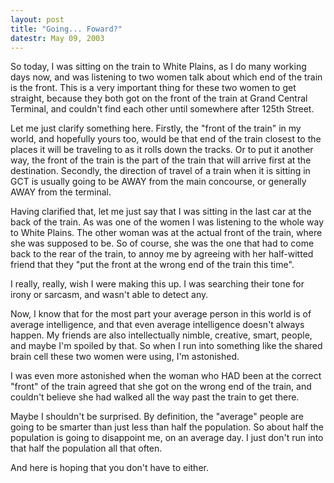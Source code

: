 ```yaml
---
layout: post
title: "Going... Foward?"
datestr: May 09, 2003
---
```


So today, I was sitting on the train to White Plains, as I do many working days now, and was listening to two women talk about which end of the train is the front.  This is a very important thing for these two women to get straight, because they both got on the front of the train at Grand Central Terminal, and couldn't find each other until somewhere after 125th Street.

Let me just clarify something here.  Firstly, the "front of the train" in my world, and hopefully yours too, would be that end of the train closest to the places it will be traveling to as it rolls down the tracks.  Or to put it another way, the front of the train is the part of the train that will arrive first at the destination.  Secondly, the direction of travel of a train when it is sitting in GCT is usually going to be AWAY from the main concourse, or generally AWAY from the terminal.

Having clarified that, let me just say that I was sitting in the last car at the back of the train.  As was one of the women I was listening to the whole way to White Plains.  The other woman was at the actual front of the train, where she was supposed to be.  So of course, she was the one that had to come back to the rear of the train, to annoy me by agreeing with her half-witted friend that they "put the front at the wrong end of the train this time".

I really, really, wish I were making this up.  I was searching their tone for irony or sarcasm, and wasn't able to detect any.

Now, I know that for the most part your average person in this world is of average intelligence, and that even average intelligence doesn't always happen.  My friends are also intellectually nimble, creative, smart, people, and maybe I'm spoiled by that.  So when I run into something like the shared brain cell these two women were using, I'm astonished.

I was even more astonished when the woman who HAD been at the correct "front" of the train agreed that she got on the wrong end of the train, and couldn't believe she had walked all the way past the train to get there.

Maybe I shouldn't be surprised.  By definition, the "average" people are going to be smarter than just less than half the population.  So about half the population is going to disappoint me, on an average day.  I just don't run into that half the population all that often.

And here is hoping that you don't have to either.

